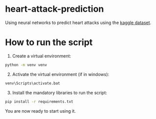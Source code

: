 # heart-attack-prediction

Using neural networks to predict heart attacks using the <a href="https://www.kaggle.com/rashikrahmanpritom/heart-attack-analysis-prediction-dataset">kaggle dataset</a>.

# How to run the script
1. Create a virtual environment:
```sh
python -m venv venv
```
2. Activate the virtual environment (if in windows):
```sh
venv\Scripts\activate.bat
```
3. Install the mandatory libraries to run the script:
```sh
pip install -r requirements.txt
```
You are now ready to start using it.